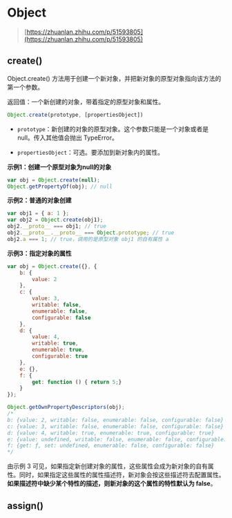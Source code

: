 # Object

> [https://zhuanlan.zhihu.com/p/51593805](https://zhuanlan.zhihu.com/p/51593805)

## create()

Object.create() 方法用于创建一个新对象，并把新对象的原型对象指向该方法的第一个参数。

返回值：一个新创建的对象，带着指定的原型对象和属性。

```js
Object.create(prototype, [propertiesObject])
```

- `prototype`：新创建的对象的原型对象。这个参数只能是一个对象或者是 null。传入其他值会抛出 TypeError。

- `propertiesObject`：可选。要添加到新对象内的属性。

**示例1：创建一个原型对象为null的对象**

```js
var obj = Object.create(null);
Object.getPropertyOf(obj); // null
```

**示例2：普通的对象创建**

```js
var obj1 = { a: 1 };
var obj2 = Object.create(obj1);
obj2.__proto__ === obj1; // true
obj2.__proto__.__proto__ === Object.prototype; // true
obj2.a === 1; // true，调用的是原型对象 obj1 的自有属性 a
```

**示例3：指定对象的属性**

```js
var obj = Object.create({}, {
    b: {
        value: 2
    },
    c: {
        value: 3,
        writable: false,
        enumerable: false,
        configurable: false
    },
    d: {
        value: 4,
        writable: true,
        enumerable: true,
        configurable: true
    },
    e: {},
    f: {
        get: function () { return 5;}
    }
});

Object.getOwnPropertyDescriptors(obj);
/*
b: {value: 2, writable: false, enumerable: false, configurable: false}
c: {value: 3, writable: false, enumerable: false, configurable: false}
d: {value: 4, writable: true, enumerable: true, configurable: true}
e: {value: undefined, writable: false, enumerable: false, configurable: false}
f: {get: ƒ, set: undefined, enumerable: false, configurable: false}
*/
```

由示例 3 可见，如果指定新创建对象的属性，这些属性会成为新对象的自有属性。同时，如果指定这些属性的属性描述符，新对象会按这些描述符去配置属性。**如果描述符中缺少某个特性的描述，则新对象的这个属性的特性默认为 false**。

## assign()
